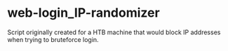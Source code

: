 # web-login_IP-randomizer
Script originally created for a HTB machine that would block IP addresses when trying to bruteforce login.
